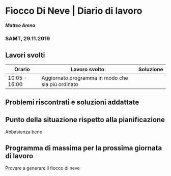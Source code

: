 # Fiocco Di Neve | Diario di lavoro
##### Matteo Arena
### SAMT, 29.11.2019

## Lavori svolti


|Orario        |Lavoro svolto                               |Soluzione|
|--------------|--------------------------------------------|---------|
|10:05 - 16:00| Aggiornato programma in modo che sia più ordinato||


## Problemi riscontrati e soluzioni addattate
## Punto della situazione rispetto alla pianificazione
Abbastanza bene
## Programma di massima per la prossima giornata di lavoro
Provare a generare il fiocco di neve